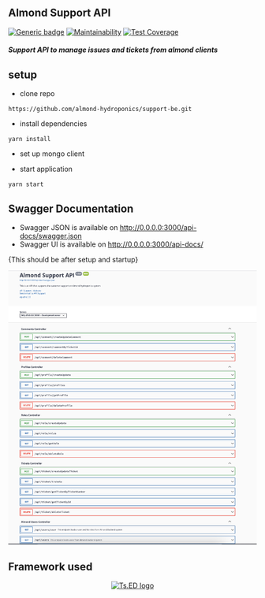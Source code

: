 ## Almond Support API

[![Generic badge](https://img.shields.io/badge/STATUS-Under_Development-gray.svg)](https://shields.io/)
[![Maintainability](https://api.codeclimate.com/v1/badges/671fddd7d79f4e45b183/maintainability)](https://codeclimate.com/github/almond-hydroponics/support-be/maintainability)
[![Test Coverage](https://api.codeclimate.com/v1/badges/671fddd7d79f4e45b183/test_coverage)](https://codeclimate.com/github/almond-hydroponics/support-be/test_coverage)

##### Support API to manage issues and tickets from almond clients

## setup

- clone repo

```
https://github.com/almond-hydroponics/support-be.git
```

- install dependencies

```
yarn install
```

- set up mongo client
  
- start application

```
yarn start
```


## Swagger Documentation

- Swagger JSON is available on http://0.0.0.0:3000/api-docs/swagger.json
- Swagger UI is available on http://0.0.0.0:3000/api-docs/

{This should be after setup and startup}

![image info](./swagger.png)


## Framework used

<p style="text-align: center" align="center">
 <a href="https://tsed.io" target="_blank"><img src="https://tsed.io/tsed-og.png" width="200" alt="Ts.ED logo"/></a>
</p>
